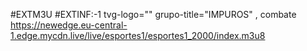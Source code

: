 #EXTM3U
#EXTINF:-1 tvg-logo="" grupo-title="IMPUROS" , combate
https://newedge.eu-central-1.edge.mycdn.live/live/esportes1/esportes1_2000/index.m3u8
